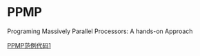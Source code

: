 # PPMP
Programing Massively Parallel Processors: A hands-on Approach

[PPMP范例代码1](https://github.com/nvixnu/pmpp__programming_massively_parallel_processors.git)
